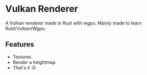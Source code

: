 # Vulkan Renderer
A Vulkan renderer made in Rust with wgpu. Mainly made to learn Rust/Vulkan/Wgpu.

## Features
 - Textures
 - Render a heightmap
 - That's it :D
